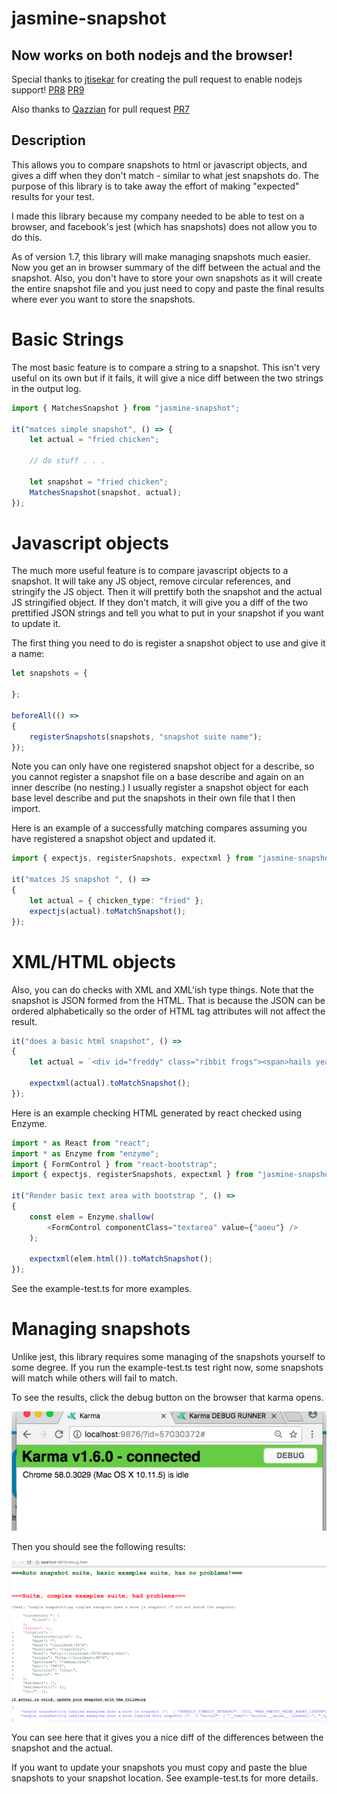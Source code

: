 # jasmine-snapshot

## **Now works on both nodejs and the browser!**

Special thanks to [jtisekar](https://github.com/jtisekar) for creating the pull request to enable nodejs support! [PR8](https://github.com/horvay/jasmine-snapshot/pull/8) [PR9](https://github.com/horvay/jasmine-snapshot/pull/9)

Also thanks to [Qazzian](https://github.com/Qazzian) for pull request [PR7](https://github.com/horvay/jasmine-snapshot/pull/7)

## Description

This allows you to compare snapshots to html or javascript objects, and gives a diff when they don't match - similar to what jest snapshots do. The purpose of this library is to take away the effort of making "expected" results for your test.

I made this library because my company needed to be able to test on a browser, and facebook's jest (which has snapshots) does not allow you to do this.

As of version 1.7, this library will make managing snapshots much easier. Now you get an in browser summary of the diff between the actual and the snapshot. Also, you don't have to store your own snapshots as it will create the entire snapshot file and you just need to copy and paste the final results where ever you want to store the snapshots.

# Basic Strings
The most basic feature is to compare a string to a snapshot. This isn't very useful on its own but if it fails, it will give a nice diff between the two strings in the output log.

```ts
import { MatchesSnapshot } from "jasmine-snapshot";

it("matces simple snapshot", () => {
    let actual = "fried chicken";

    // do stuff . . .

    let snapshot = "fried chicken";
    MatchesSnapshot(snapshot, actual);
});

```

# Javascript objects
The much more useful feature is to compare javascript objects to a snapshot. It will take any JS object, remove circular references, and stringify the JS object. Then it will prettify both the snapshot and the actual JS stringified object. If they don't match, it will give you a diff of the two prettified JSON strings and tell you what to put in your snapshot if you want to update it.

The first thing you need to do is register a snapshot object to use and give it a name:

```ts
let snapshots = {

};

beforeAll(() =>
{
    registerSnapshots(snapshots, "snapshot suite name");
});
```

Note you can only have one registered snapshot object for a describe, so you cannot register a snapshot file on a base describe and again on an inner describe (no nesting.) I usually register a snapshot object for each base level describe and put the snapshots in their own file that I then import.

Here is an example of a successfully matching compares assuming you have registered a snapshot object and updated it.

```ts
import { expectjs, registerSnapshots, expectxml } from "jasmine-snapshot";

it("matces JS snapshot ", () =>
{
    let actual = { chicken_type: "fried" };
    expectjs(actual).toMatchSnapshot();
});
```

# XML/HTML objects
Also, you can do checks with XML and XML'ish type things.
Note that the snapshot is JSON formed from the HTML. That is because the JSON can be ordered alphabetically so the order of HTML tag attributes will not affect the result.

```ts
it("does a basic html snapshot", () =>
{
    let actual = `<div id="freddy" class="ribbit frogs"><span>hails yeahs</span></div>`;

    expectxml(actual).toMatchSnapshot();
});
```

Here is an example checking HTML generated by react checked using Enzyme.

```ts
import * as React from "react";
import * as Enzyme from "enzyme";
import { FormControl } from "react-bootstrap";
import { expectjs, registerSnapshots, expectxml } from "jasmine-snapshot";

it("Render basic text area with bootstrap ", () =>
{
    const elem = Enzyme.shallow(
        <FormControl componentClass="textarea" value={"aoeu"} />
    );

    expectxml(elem.html()).toMatchSnapshot();
});
```

See the example-test.ts for more examples.

# Managing snapshots
Unlike jest, this library requires some managing of the snapshots yourself to some degree. If you run the example-test.ts test right now, some snapshots will match while others will fail to match.

To see the results, click the debug button on the browser that karma opens.

![debug](debug.png)

Then you should see the following results:

![results](results.png)

You can see here that it gives you a nice diff of the differences between the snapshot and the actual.

If you want to update your snapshots you must copy and paste the blue snapshots to your snapshot location. See example-test.ts for more details.
